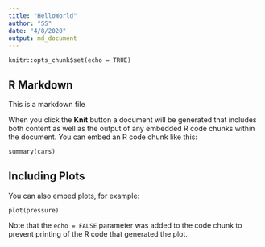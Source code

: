 ```yaml
---
title: "HelloWorld"
author: "SS"
date: "4/8/2020"
output: md_document
---
```


```{r setup, include=FALSE}
knitr::opts_chunk$set(echo = TRUE)
```

## R Markdown

This is a markdown file



When you click the **Knit** button a document will be generated that includes both content as well as the output of any embedded R code chunks within the document. You can embed an R code chunk like this:

```{r cars}
summary(cars)
```

## Including Plots

You can also embed plots, for example:

```{r pressure, echo=FALSE}
plot(pressure)
```

Note that the `echo = FALSE` parameter was added to the code chunk to prevent printing of the R code that generated the plot.
